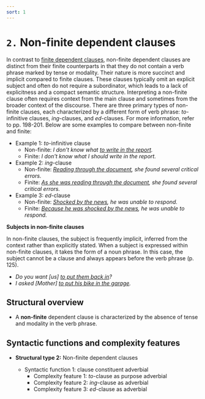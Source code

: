 ```yaml
---
sort: 1
---
```


# `2.` Non-finite dependent clauses

In contrast to [finite dependent clauses](../1_structural%20type1/#1-finite-dependent-clauses), non-finite dependent clauses are distinct from their finite counterparts in that they do not contain a verb phrase marked by tense or modality. Their nature is more succinct and implicit compared to finite clauses. These clauses typically omit an explicit subject and often do not require a subordinator, which leads to a lack of explicitness and a compact semantic structure. Interpreting a non-finite clause often requires context from the main clause and sometimes from the broader context of the discourse. There are three primary types of non-finite clauses, each characterized by a different form of verb phrase: *to*-infinitive clauses, *ing*-clauses, and *ed*-clauses. For more information, refer to pp. 198-201. Below are some examples to compare between non-finite and finite:
- Example 1: *to*-infinitive clause
    - Non-finite: *I don't know what <ins>to write in the report</ins>.*
    - Finite: *I don't know what I should write in the report.*
- Example 2: *ing*-clause 
    - Non-finite: *<ins>Reading through the document</ins>, she found several critical errors.*
    - Finite: *<ins>As she was reading through the document</ins>, she found several critical errors.*
- Example 3: *ed*-clause
    - Non-finite: *<ins>Shocked by the news</ins>, he was unable to respond.*
    - Finite: *<ins>Because he was shocked by the news</ins>, he was unable to respond.*

**Subjects in non-finite clauses**

In non-finite clauses, the subject is frequently implicit, inferred from the context rather than explicitly stated. When a subject is expressed within non-finite clauses, it takes the form of a noun phrase. In this case, the subject cannot be a clause and always appears before the verb phrase (p. 125).
- *Do you want [us] <ins>to put them back in</ins>?* 
- *I asked [Mother] <ins>to put his bike in the garage</ins>.* 

## Structural overview

- A **non-finite** dependent clause is characterized by the absence of tense and modality in the verb phrase.

## Syntactic functions and complexity features

- **Structural type 2:** Non-finite dependent clauses

    - Syntactic function 1: clause constituent adverbial
        - Complexity feature 1: *to*-clause as purpose adverbial
        - Complexity feature 2: *ing*-clause as adverbial
        - Complexity feature 3: *ed*-clause as adverbial

